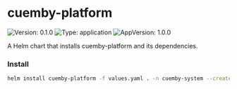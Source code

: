 # cuemby-platform

![Version: 0.1.0](https://img.shields.io/badge/Version-0.1.0-informational?style=flat-square) ![Type: application](https://img.shields.io/badge/Type-application-informational?style=flat-square) ![AppVersion: 1.0.0](https://img.shields.io/badge/AppVersion-1.0.0-informational?style=flat-square)

A Helm chart that installs cuemby-platform and its dependencies.

### Install

```sh
helm install cuemby-platform -f values.yaml . -n cuemby-system --create-namespace
```
